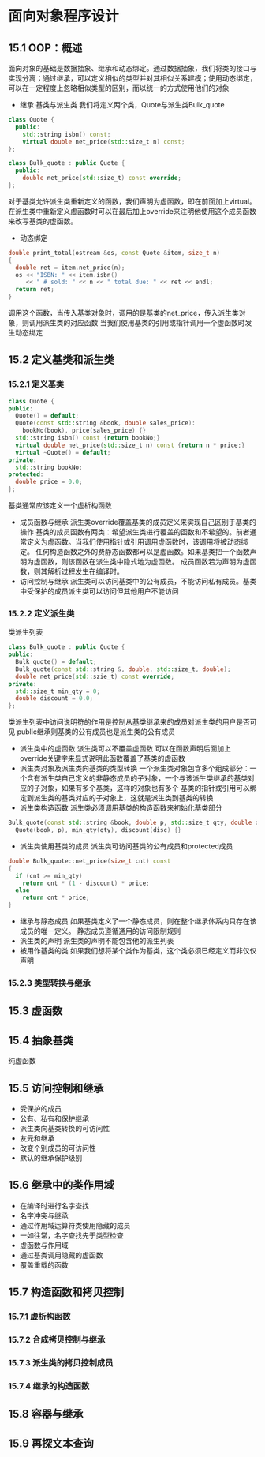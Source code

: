 # 面向对象程序设计
## 15.1 OOP：概述
面向对象的基础是数据抽象、继承和动态绑定。通过数据抽象，我们将类的接口与实现分离；通过继承，可以定义相似的类型并对其相似关系建模；使用动态绑定，可以在一定程度上忽略相似类型的区别，而以统一的方式使用他们的对象
- 继承
基类与派生类
我们将定义两个类，Quote与派生类Bulk_quote
``` C++
class Quote {
  public:
    std::string isbn() const;
    virtual double net_price(std::size_t n) const;
};

class Bulk_quote : public Quote {
  public:
    double net_price(std::size_t) const override;
};
```
对于基类允许派生类重新定义的函数，我们声明为虚函数，即在前面加上virtual。在派生类中重新定义虚函数时可以在最后加上override来注明他使用这个成员函数来改写基类的虚函数。
- 动态绑定
``` C++
double print_total(ostream &os, const Quote &item, size_t n)
{
  double ret = item.net_price(n);
  os << "ISBN: " << item.isbn()
     << " # sold: " << n << " total due: " << ret << endl;
  return ret;
}
```
调用这个函数，当传入基类对象时，调用的是基类的net_price，传入派生类对象，则调用派生类的对应函数
当我们使用基类的引用或指针调用一个虚函数时发生动态绑定
## 15.2 定义基类和派生类
### 15.2.1 定义基类
``` C++
class Quote {
public:
  Quote() = default;
  Quote(const std::string &book, double sales_price):
    bookNo(book), price(sales_price) {}
  std::string isbn() const {return bookNo;}
  virtual double net_price(std::size_t n) const {return n * price;}
  virtual ~Quote() = default;
private:
  std::string bookNo;
protected:
  double price = 0.0;
};
```
基类通常应该定义一个虚析构函数
- 成员函数与继承
派生类override覆盖基类的成员定义来实现自己区别于基类的操作
基类的成员函数有两类：希望派生类进行覆盖的函数和不希望的。前者通常定义为虚函数。当我们使用指针或引用调用虚函数时，该调用将被动态绑定。
任何构造函数之外的费静态函数都可以是虚函数。如果基类把一个函数声明为虚函数，则该函数在派生类中隐式地为虚函数。
成员函数若为声明为虚函数，则其解析过程发生在编译时。
- 访问控制与继承
派生类可以访问基类中的公有成员，不能访问私有成员。基类中受保护的成员派生类可以访问但其他用户不能访问
### 15.2.2 定义派生类
类派生列表
``` C++
class Bulk_quote : public Quote {
public:
  Bulk_quote() = default;
  Bulk_quote(const std::string &, double, std::size_t, double);
  double net_price(std::szie_t) const override;
private:
  std::size_t min_qty = 0;
  double discount = 0.0;
};
```
类派生列表中访问说明符的作用是控制从基类继承来的成员对派生类的用户是否可见
public继承则基类的公有成员也是派生类的公有成员
- 派生类中的虚函数
派生类可以不覆盖虚函数
可以在函数声明后面加上override关键字来显式说明此函数覆盖了基类的虚函数
- 派生类对象及派生类向基类的类型转换
一个派生类对象包含多个组成部分：一个含有派生类自己定义的非静态成员的子对象，一个与该派生类继承的基类对应的子对象，如果有多个基类，这样的对象也有多个
基类的指针或引用可以绑定到派生类的基类对应的子对象上，这就是派生类到基类的转换
- 派生类构造函数
派生类必须调用基类的构造函数来初始化基类部分
``` C++
Bulk_quote(const std::string &book, double p, std::size_t qty, double disc):
  Quote(book, p), min_qty(qty), discount(disc) {}
```
- 派生类使用基类的成员
派生类可访问基类的公有成员和protected成员
``` C++
double Bulk_quote::net_price(size_t cnt) const
{
  if (cnt >= min_qty)
    return cnt * (1 - discount) * price;
  else 
    return cnt * price;
}
```
- 继承与静态成员
如果基类定义了一个静态成员，则在整个继承体系内只存在该成员的唯一定义。
静态成员遵循通用的访问限制规则
- 派生类的声明
派生类的声明不能包含他的派生列表
- 被用作基类的类
如果我们想将某个类作为基类，这个类必须已经定义而非仅仅声明

### 15.2.3 类型转换与继承
## 15.3 虚函数
## 15.4 抽象基类
纯虚函数
## 15.5 访问控制和继承
- 受保护的成员
- 公有、私有和保护继承
- 派生类向基类转换的可访问性
- 友元和继承
- 改变个别成员的可访问性
- 默认的继承保护级别
## 15.6 继承中的类作用域
- 在编译时进行名字查找
- 名字冲突与继承
- 通过作用域运算符类使用隐藏的成员
- 一如往常，名字查找先于类型检查
- 虚函数与作用域
- 通过基类调用隐藏的虚函数
- 覆盖重载的函数
## 15.7 构造函数和拷贝控制
### 15.7.1 虚析构函数
### 15.7.2 合成拷贝控制与继承
### 15.7.3 派生类的拷贝控制成员
### 15.7.4 继承的构造函数
## 15.8 容器与继承
## 15.9 再探文本查询
